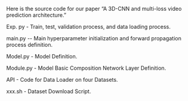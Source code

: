 Here is the source code for our paper “A 3D-CNN and multi-loss video prediction architecture.”

Exp. py - Train, test, validation process, and data loading process.

main.py -- Main hyperparameter initialization and forward propagation process definition.

Model.py - Model Definition.

Module.py - Model Basic Composition Network Layer Definition.

API - Code for Data Loader on four Datasets.

xxx.sh - Dataset Download Script.

